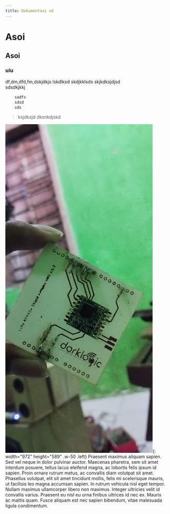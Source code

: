 ```yaml
---
title: Dokumentasi xd
---
```


# Asoi
## Asoi
### uiu

df,dm,dfd,fm,dskjdkjs
lskdlksd
skdjkklsds
skjkdksjdjsd<br>
sdsdkjkkj

        sadfs
        sdsd
        sds

>ksjdksjd
>dksnkdjskd

![Desktop View](/assets/images/IMG_20230208_203634.jpg){: width="972" height="589" .w-50 .left}
Praesent maximus aliquam sapien. Sed vel neque in dolor pulvinar auctor. Maecenas pharetra, sem sit amet interdum posuere, tellus lacus eleifend magna, ac lobortis felis ipsum id sapien. Proin ornare rutrum metus, ac convallis diam volutpat sit amet. Phasellus volutpat, elit sit amet tincidunt mollis, felis mi scelerisque mauris, ut facilisis leo magna accumsan sapien. In rutrum vehicula nisl eget tempor. Nullam maximus ullamcorper libero non maximus. Integer ultricies velit id convallis varius. Praesent eu nisl eu urna finibus ultrices id nec ex. Mauris ac mattis quam. Fusce aliquam est nec sapien bibendum, vitae malesuada ligula condimentum.
